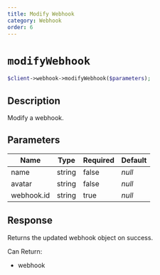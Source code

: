 ```yaml
---
title: Modify Webhook
category: Webhook
order: 6
---
```


# `modifyWebhook`

```php
$client->webhook->modifyWebhook($parameters);
```

## Description

Modify a webhook.

## Parameters


Name | Type | Required | Default
--- | --- | --- | ---
name | string | false | *null*
avatar | string | false | *null*
webhook.id | string | true | *null*

## Response

Returns the updated webhook object on success.

Can Return:

* webhook
